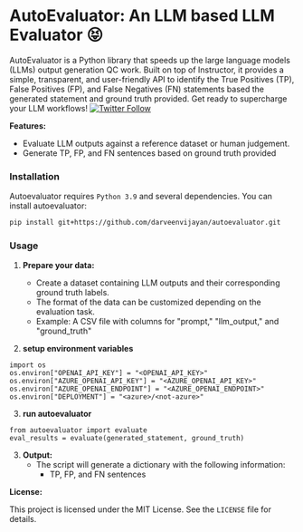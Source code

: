 # AutoEvaluator: An LLM based LLM Evaluator :stuck_out_tongue_closed_eyes:

AutoEvaluator is a Python library that speeds up the large language models (LLMs) output generation QC work. Built on top of Instructor, it provides a simple, transparent, and user-friendly API to identify the True Positives (TP), False Positives (FP), and False Negatives (FN) statements based the generated statement and ground truth provided. Get ready to supercharge your LLM workflows!
[![Twitter Follow](https://img.shields.io/twitter/follow/DarveenVijayan?style=social)](https://twitter.com/DarveenVijayan)

**Features:**

* Evaluate LLM outputs against a reference dataset or human judgement.
* Generate TP, FP, and FN sentences based on ground truth provided


### Installation

Autoevaluator requires `Python 3.9` and several dependencies. You can install autoevaluator:

```bash
pip install git+https://github.com/darveenvijayan/autoevaluator.git
```

### Usage

1. **Prepare your data:**
    * Create a dataset containing LLM outputs and their corresponding ground truth labels.
    * The format of the data can be customized depending on the evaluation task.
    * Example: A CSV file with columns for "prompt," "llm_output," and "ground_truth"

2. **setup environment variables**
```
import os
os.environ["OPENAI_API_KEY"] = "<OPENAI_API_KEY>"
os.environ["AZURE_OPENAI_API_KEY"] = "<AZURE_OPENAI_API_KEY>"
os.environ["AZURE_OPENAI_ENDPOINT"] = "<AZURE_OPENAI_ENDPOINT>"
os.environ["DEPLOYMENT"] = "<azure>/<not-azure>"
```

3. **run autoevaluator**
```
from autoevaluator import evaluate
eval_results = evaluate(generated_statement, ground_truth)
```

3. **Output:**
    * The script will generate a dictionary with the following information:
        * TP, FP, and FN sentences

**License:**

This project is licensed under the MIT License. See the `LICENSE` file for details.
